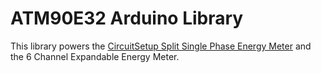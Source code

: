 # ATM90E32 Arduino Library

This library powers the [CircuitSetup Split Single Phase Energy Meter](https://github.com/CircuitSetup/Split-Single-Phase-Energy-Meter) and the 6 Channel Expandable Energy Meter. 
